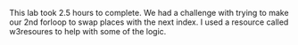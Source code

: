 This lab took 2.5 hours to complete.
We had a challenge with trying to make our 2nd forloop to swap places with the next index.
I used a resource called w3resoures to help with some of the logic.
